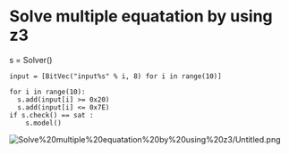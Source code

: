 # Solve multiple equatation by using z3

s = Solver()
    
    input = [BitVec("input%s" % i, 8) for i in range(10)]
    
    for i in range(10):
      s.add(input[i] >= 0x20)
      s.add(input[i] <= 0x7E)
    if s.check() == sat : 
    	s.model()

![Solve%20multiple%20equatation%20by%20using%20z3/Untitled.png](Solve%20multiple%20equatation%20by%20using%20z3/Untitled.png)